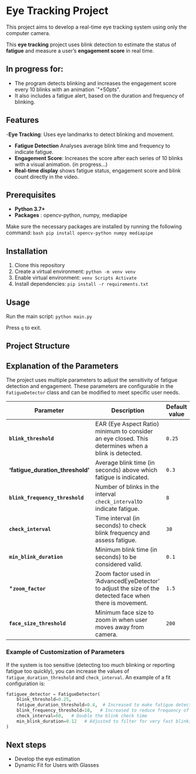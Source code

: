 # Eye Tracking Project

This project aims to develop a real-time eye tracking system using only the computer camera.

This **eye tracking** project uses blink detection to estimate the status of **fatigue** and measure a user’s **engagement score** in real time. 

## In progress for: 

- The program detects blinking and increases the engagement score every 10 blinks with an animation `"+50pts". 
- It also includes a fatigue alert, based on the duration and frequency of blinking.

## Features

-**Eye Tracking**: Uses eye landmarks to detect blinking and movement.
- **Fatigue Detection** Analyses average blink time and frequency to indicate fatigue.
- **Engagement Score**: Increases the score after each series of 10 blinks with a visual animation. (in progress...)
- **Real-time display** shows fatigue status, engagement score and blink count directly in the video.

## Prerequisites

- **Python 3.7+**
- **Packages** : opencv-python, numpy, mediapipe

Make sure the necessary packages are installed by running the following command:
`bash
pip install opencv-python numpy mediapipe
`
## Installation

1. Clone this repository
2. Create a virtual environment: `python -m venv venv`
3. Enable virtual environment: `venv Scripts Activate`
4. Install dependencies: `pip install -r requirements.txt`

## Usage

Run the main script: `python main.py`

Press `q` to exit.

## Project Structure

## Explanation of the Parameters

The project uses multiple parameters to adjust the sensitivity of fatigue detection and engagement. These parameters are configurable in the `FatigueDetector` class and can be modified to meet specific user needs.

| Parameter   | Description   | Default value |
|-----------------------------|-----------------------------------------------------------------------------------------------------------------|--------------------|
| **`blink_threshold`**   | EAR (Eye Aspect Ratio) minimum to consider an eye closed. This determines when a blink is detected.   | `0.25`   |
| **‘fatigue_duration_threshold’** | Average blink time (in seconds) above which fatigue is indicated.   | `0.3`  |
| **`blink_frequency_threshold`**   | Number of blinks in the interval `check_interval`to indicate fatigue.   | `8`  |
| **`check_interval`**   | Time interval (in seconds) to check blink frequency and assess fatigue.   | `30`   |
| **`min_blink_duration`**   | Minimum blink time (in seconds) to be considered valid.   | `0.1`  |
| ***`zoom_factor`**   | Zoom factor used in ‘AdvancedEyeDetector’ to adjust the size of the detected face when there is movement.   | `1.5`   |
| **`face_size_threshold`**   | Minimum face size to zoom in when user moves away from camera.   | `200`   |


### Example of Customization of Parameters

If the system is too sensitive (detecting too much blinking or reporting fatigue too quickly), you can increase the values of `fatigue_duration_threshold` and `check_interval`. An example of a fit configuration is:

```python
fatiguee_detector = FatigueDetector(
    blink_threshold=0.25,
    fatigue_duration_threshold=0.4,  # Increased to make fatigue detection less sensitive
    blink_frequency_threshold=10,   # Increased to reduce frequency of fatigue alerts
    check_interval=60,   # Double the blink check time
    min_blink_duration=0.12   # Adjusted to filter for very fast blinking
)
```

## Next steps

- Develop the eye estimation
- Dynamic Fit for Users with Glasses
